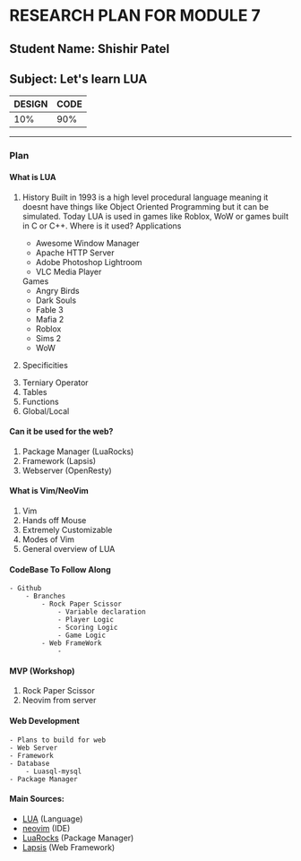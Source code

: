 # RESEARCH PLAN FOR MODULE 7

## Student Name: **Shishir Patel**

## Subject: **Let's learn LUA**


| **DESIGN**   | ****CODE****    |
|--------------- | --------------- |
| 10%   | 90%   |

---
### Plan
#### What is LUA
 1. History
 Built in 1993 is a high level procedural language meaning it doesnt have things like Object Oriented Programming but it can be simulated.  Today LUA is used in games like Roblox, WoW or games built in C or C++.
    Where is it used?
        Applications
        <ul><li>Awesome Window Manager</li>
        <li>Apache HTTP Server</li>
        <li>Adobe Photoshop Lightroom</li>
        <li>VLC Media Player</li></ul>
        Games
        <ul><li>Angry Birds</li>
        <li>Dark Souls</li>
        <li>Fable 3</li>
        <li>Mafia 2</li>
        <li>Roblox</li>
        <li>Sims 2</li>
        <li>WoW</li></ul>

 2. Specificities
        <li>Terniary Operator</li>
        <li>Tables</li>
        <li>Functions</li>
         <li>Global/Local</li>

#### Can it be used for the web?
 1. Package Manager (LuaRocks)
 2. Framework (Lapsis)
 3. Webserver (OpenResty)

#### What is Vim/NeoVim
 1. Vim
 2. Hands off Mouse
 3. Extremely Customizable
 4. Modes of Vim
 5. General overview of LUA

#### CodeBase To Follow Along
    - Github
        - Branches
            - Rock Paper Scissor
                - Variable declaration
                - Player Logic
                - Scoring Logic
                - Game Logic
            - Web FrameWork
                - 

#### MVP (Workshop)
 1. Rock Paper Scissor
 2. Neovim from server
 
#### Web Development
    - Plans to build for web
    - Web Server
    - Framework
    - Database
        - Luasql-mysql
    - Package Manager

#### Main Sources:
- [LUA](https://lua.org) (Language)
- [neovim](https://neovim.io) (IDE)
- [LuaRocks](https://luarocks.org) (Package Manager)
- [Lapsis](https://leafo.net/lapis/) (Web Framework)

